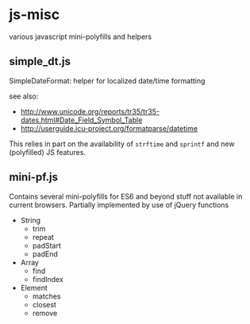 # js-misc
various javascript mini-polyfills and helpers

## simple_dt.js
SimpleDateFormat: helper for localized date/time formatting

see also:
- http://www.unicode.org/reports/tr35/tr35-dates.html#Date_Field_Symbol_Table
- http://userguide.icu-project.org/formatparse/datetime

This relies in part on the availability of `strftime` and `sprintf` and new (polyfilled) JS features.

## mini-pf.js
Contains several mini-polyfills for ES6 and beyond stuff not available in current browsers.
Partially implemented by use of jQuery functions

- String
  - trim
  - repeat
  - padStart
  - padEnd
- Array
  - find
  - findIndex
- Element
  - matches
  - closest
  - remove
